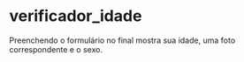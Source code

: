 # verificador_idade

Preenchendo o formulário no final mostra sua idade, uma foto correspondente e o sexo.
